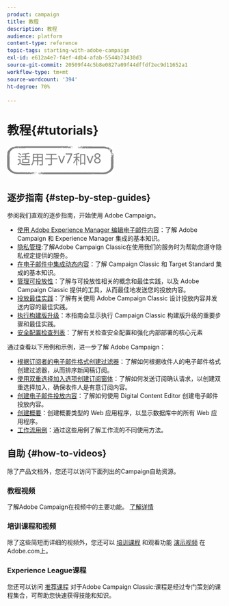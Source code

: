 ```yaml
---
product: campaign
title: 教程
description: 教程
audience: platform
content-type: reference
topic-tags: starting-with-adobe-campaign
exl-id: e612a4e7-f4ef-4db4-afab-5544b73430d3
source-git-commit: 20509f44c5b8e0827a09f44dffdf2ec9d11652a1
workflow-type: tm+mt
source-wordcount: '394'
ht-degree: 70%

---
```


# 教程{#tutorials}

![](../../assets/common.svg)

## 逐步指南 {#step-by-step-guides}

参阅我们直观的逐步指南，开始使用 Adobe Campaign。

* [使用 Adobe Experience Manager 编辑电子邮件内容](https://helpx.adobe.com/campaign/kb/acc-aem.html)：了解 Adobe Campaign 和 Experience Manager 集成的基本知识。
* [隐私管理](https://helpx.adobe.com/cn/campaign/kb/acc-privacy.html):了解Adobe Campaign Classic在使用我们的服务时为帮助您遵守隐私规定提供的服务。
* [在电子邮件中集成动态内容](https://experienceleague.adobe.com/docs/campaign-classic/using/integrating-with-adobe-experience-cloud/adobe-target/inserting-a-dynamic-image.html)：了解 Campaign Classic 和 Target Standard 集成的基本知识。
* [管理可投放性](../../delivery/using/about-deliverability.md)：了解与可投放性相关的概念和最佳实践，以及 Adobe Campaign Classic 提供的工具，从而最佳地发送您的投放内容。
* [投放最佳实践](../../delivery/using/delivery-best-practices.md)：了解有关使用 Adobe Campaign Classic 设计投放内容并发送内容的最佳实践。
* [执行构建版升级](https://helpx.adobe.com/cn/campaign/kb/acc-build-upgrade.html)：本指南会显示执行 Campaign Classic 构建版升级的重要步骤和最佳实践。
* [安全配置检查列表](https://helpx.adobe.com/campaign/kb/acc-security.html)：了解有关检查安全配置和强化内部部署的核心元素

通过查看以下用例和示例，进一步了解 Adobe Campaign：

* [根据订阅者的电子邮件格式创建过滤器](../../platform/using/use-case.md#creating-a-filter-on-the-email-format-of-subscribers)：了解如何根据收件人的电子邮件格式创建过滤器，从而排序新闻稿订阅。
* [使用双重选择加入选项创建订阅窗体](../../web/using/use-cases--web-forms.md#create-a-subscription--form-with-double-opt-in)：了解如何发送订阅确认请求，以创建双重选择加入，确保收件人是有意订阅内容。
* [创建电子邮件投放内容](../../web/using/use-case--creating-an-email-delivery.md)：了解如何使用 Digital Content Editor 创建电子邮件投放内容。
* [创建概要](../../web/using/use-cases--creating-overviews.md)：创建概要类型的 Web 应用程序，以显示数据库中的所有 Web 应用程序。
* [工作流用例](../../workflow/using/about-workflow-use-cases.md)：通过这些用例了解工作流的不同使用方法。

## 自助 {#how-to-videos}

除了产品文档外，您还可以访问下面列出的Campaign自助资源。

### 教程视频

了解Adobe Campaign在视频中的主要功能。 [了解详情](https://experienceleague.adobe.com/docs/campaign-classic-learn/tutorials/overview.html?lang=zh-Hans)

### 培训课程和视频

除了这些简短而详细的视频外，您还可以 [培训课程](https://learning.adobe.com/catalog.html) 和观看功能 [演示视频](https://www.adobe.com/training/video.html) 在Adobe.com上。

### Experience League课程

您还可以访问 [推荐课程](https://experienceleague.adobe.com/?lang=en#dashboard/learning) 对于Adobe Campaign Classic:课程是经过专门策划的课程集合，可帮助您快速获得技能和知识。
